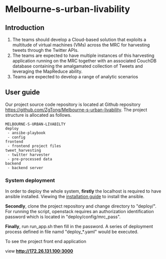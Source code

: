 # Melbourne-s-urban-livability


## Introduction 

1. The teams should	develop	a Cloud-based solution that	exploits a multitude of virtual machines (VMs) across the MRC for harvesting tweets through the Twitter	APIs.
2. The teams are expected to have multiple instances of this harvesting application	running	on the MRC together with an associated CouchDB	database	containing the amalgamated collection of Tweets and leveraging the MapReduce ability.
3. Teams are expected to develop a range of analytic scenarios

## User guide
 
Our project source code repository is located at Github repository https://github.com/ZgTong/Melbourne-s-urban-livability. The project structure is allocated as follows.
```
MELBOURNE-S-URBAN-LIVABILTY
deploy
 - ansibe-playbook
 - config
frontend
 - frontend project files
tweet_harvesting
 - twitter harvester
 - pre-processed data
backend
 - backend server
```
 
### System deployment
In order to deploy the whole system, **firstly** the localhost is required to have ansible installed. Viewing the [installation guide](https://docs.ansible.com/ansible/latest/installation_guide/intro_installation.html) to install the ansible.
 
**Secondly**, clone the project repository and change directory to "deploy/". For running the script, openstack requires an authorization identification password which is located in "deploy/config/mrc_pass".
 
**Finally**, run run_app.sh then fill in the password. A series of deployment process defined in file namd "deploy_*.yaml" would be executed.
 
To see the project front end application

view **http://172.26.131.100:3000** 
 
 